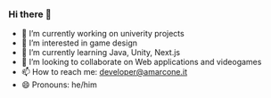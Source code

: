 ### Hi there 👋

- 🔭 I’m currently working on univerity projects
- 👀 I’m interested in game design
- 🌱 I’m currently learning Java, Unity, Next.js
- 👯 I’m looking to collaborate on Web applications and videogames
- 📫 How to reach me: developer@amarcone.it
- 😄 Pronouns: he/him
